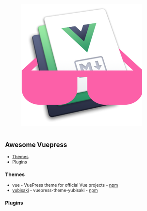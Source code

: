 <p align="center">
  <br>
  <img width="400" src="./logo.png" alt="logo of awesome-vuepress repository">
  <br>
  <br>
</p>

## Awesome Vuepress

- [Themes](#themes)
- [Plugins](#plugins)

### Themes

- vue - VuePress theme for official Vue projects - [npm](https://www.npmjs.com/package/vuepress-theme-vue)
- [yubisaki](https://github.com/Bloss/vuepress-theme-yubisaki) - vuepress-theme-yubisaki - [npm](https://www.npmjs.com/package/vuepress-theme-yubisaki)


### Plugins


